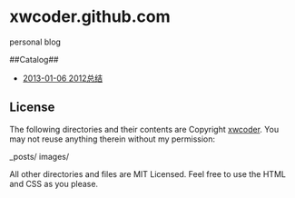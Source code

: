 xwcoder.github.com
==================

personal blog

##Catalog##

* [2013-01-06 2012总结](_posts/2013-01-06-2012-summary.md)

## License ##

The following directories and their contents are Copyright [xwcoder](https://github.com/xwcoder). You may not reuse anything therein without my permission:

_posts/
images/

All other directories and files are MIT Licensed. Feel free to use the HTML and CSS as you please.
